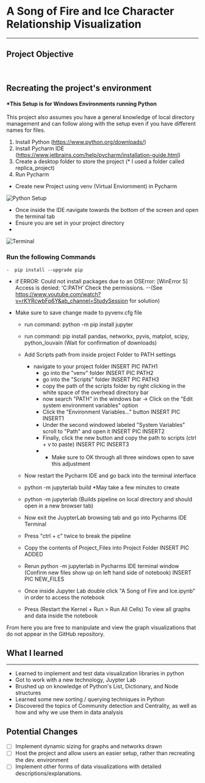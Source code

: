 # A Song of Fire and Ice Character Relationship Visualization
---

## Project Objective

&nbsp;




## Recreating the project's environment

#### *This Setup is for Windows Environments running Python

This project also assumes you have a general knowledge of local directory management and can follow along with the setup even if you have different names for files.

1. Install Python (https://www.python.org/downloads/)
2. Install Pycharm IDE (https://www.jetbrains.com/help/pycharm/installation-guide.html)
3. Create a desktop folder to store the project (* I used a folder called replica_project)
4. Run Pycharm

- Create new Project using venv (Virtual Enviornment) in Pycharm 

![Python Setup](https://user-images.githubusercontent.com/54562962/194196957-699c2bcb-b441-4a57-a4ad-37a594b8faf3.jpg)

- Once inside the IDE navigate towards the bottom of the screen and open the terminal tab
- Ensure you are set in your project directory
- 
![Terminal](https://user-images.githubusercontent.com/54562962/194197575-6bc51bc0-e039-4dd0-96e4-79f462629426.jpg)

 ### Run the following Commands
	-  pip install --upgrade pip
- if ERROR: Could not install packages due to an OSError: [WinError 5] Access is denied: 'C:PATH' Check the permissions.
--(See https://www.youtube.com/watch?v=rKYRcwbFp6Y&ab_channel=StudySession for solution)
- Make sure to save change made to pyvenv.cfg file

	- run command: python -m pip install jupyter
	- run command: pip install pandas, networkx, pyvis, matplot, scipy, python_louvain (Wait for confirmation of downloads)
	- Add Scripts path from inside project Folder to PATH settings
		- navigate to your project folder
INSERT PIC PATH1
			- go into the "venv" folder
INSERT PIC PATH2
			- go into the "Scripts" folder
INSERT PIC PATH3
			- copy the path of the scripts folder by right clicking in the white space of the overhead directory bar
			- now search "PATH" in the windows bar -> Click on the "Edit system environment variables" option
			- Click the "Environment Variables..." button
INSERT PIC INSERT1
			- Under the second windowed labeled "System Variables" scroll to "Path" and open it
INSERT PIC INSERT2
			- Finally, click the new button and copy the path to scripts (ctrl + v to paste)
INSERT PIC INSERT3
			- * Make sure to OK through all three windows open to save this adjustment


	- Now restart the Pycharm IDE and go back into the terminal interface
	- python -m jupyterlab build	*May take a few minutes to create 
	- python -m jupyterlab		(Builds pipeline on local directory and should open in a new browser tab)
	- Now exit the JuypterLab browsing tab and go into Pycharms IDE Terminal
	- Press "ctrl + c" twice to break the pipeline
	- Copy the contents of Project_Files into Project Folder
INSERT PIC ADDED
	- Rerun python -m jupyterlab in Pycharms IDE terminal window (Confirm new files show up on left hand side of notebook)
INSERT PIC NEW_FILES
	- Once inside Jupyter Lab double click "A Song of Fire and Ice.ipynb" in order to access the notebook
	- Press (Restart the Kernel + Run > Run All Cells) To view all graphs and data inside the notebook
 
From here you are free to manipulate and view the graph visualizations that do not appear in the GitHub repository.


## What I learned
------------------------
- Learned to implement and test data visualization libraries in python
- Got to work with a new technology, Juypter Lab
- Brushed up on knowledge of Python's List, Dictionary, and Node structures
- Learned some new sorting / querying techniques in Python
- Discovered the topics of Community detection and Centrality, as well as how and why we use them in data analysis

## Potential Changes
- [ ] Implement dynamic sizing for graphs and networks drawn
- [ ] Host the project and allow users an easier setup, rather than recreating the dev. environment
- [ ] Implement other forms of data visualizations with detailed descriptions/explanations.
